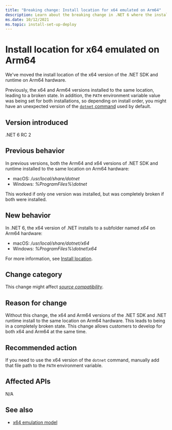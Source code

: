 ```yaml
---
title: "Breaking change: Install location for x64 emulated on Arm64"
description: Learn about the breaking change in .NET 6 where the installation location for the x64 version of .NET when installed on Arm64 hardware has changed.
ms.date: 10/12/2021
ms.topic: install-set-up-deploy
---
```

# Install location for x64 emulated on Arm64

We've moved the install location of the x64 version of the .NET SDK and runtime on Arm64 hardware.

Previously, the x64 and Arm64 versions installed to the same location, leading to a broken state. In addition, the `PATH` environment variable value was being set for both installations, so depending on install order, you might have an unexpected version of the [`dotnet` command](../../../tools/dotnet.md) used by default.

## Version introduced

.NET 6 RC 2

## Previous behavior

In previous versions, both the Arm64 and x64 versions of .NET SDK and runtime installed to the same location on Arm64 hardware:

- macOS: */usr/local/share/dotnet*
- Windows: *%ProgramFiles%\dotnet*

This worked if only one version was installed, but was completely broken if both were installed.

## New behavior

In .NET 6, the x64 version of .NET installs to a subfolder named *x64* on Arm64 hardware:

- macOS: */usr/local/share/dotnet/x64*
- Windows: *%ProgramFiles%\dotnet\x64*

For more information, see [Install location](https://github.com/dotnet/designs/blob/main/accepted/2021/x64-emulation-on-arm64/x64-emulation.md#install-location).

## Change category

This change might affect [*source compatibility*](../../categories.md#source-compatibility).

## Reason for change

Without this change, the x64 and Arm64 versions of the .NET SDK and .NET runtime install to the same location on Arm64 hardware. This leads to being in a completely broken state. This change allows customers to develop for both x64 and Arm64 at the same time.

## Recommended action

If you need to use the x64 version of the `dotnet` command, manually add that file path to the `PATH` environment variable.

## Affected APIs

N/A

## See also

- [x64 emulation model](https://github.com/dotnet/designs/blob/main/accepted/2021/x64-emulation-on-arm64/x64-emulation.md)
